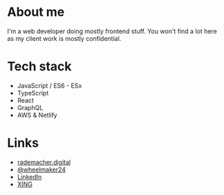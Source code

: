 # About me

I'm a web developer doing mostly frontend stuff. You won't find a lot here as my client work is mostly confidential.

# Tech stack

* JavaScript / ES6 - ESx
* TypeScript
* React
* GraphQL
* AWS & Netlify

# Links

* [rademacher.digital](http://rademacher.digital)
* [@wheelmaker24](http://www.twitter.com/wheelmaker24)
* [LinkedIn](http://www.linkedin.com/in/nikolaus-rademacher)
* [XING](https://www.xing.com/profile/Nikolaus_Rademacher/cv)
